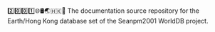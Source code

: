 2️⃣️0️⃣️0️⃣️1️⃣️🌐️🛢️🌏️🇭🇰️📖️ The documentation source repository for the Earth/Hong Kong database set of the Seanpm2001 WorldDB project. 
